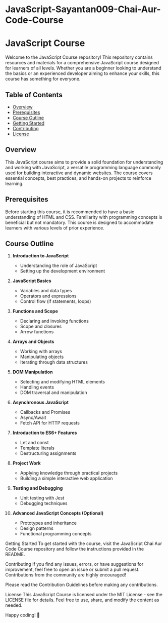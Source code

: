 # JavaScript-Sayantan009-Chai-Aur-Code-Course
# JavaScript Course

Welcome to the JavaScript Course repository! This repository contains resources and materials for a comprehensive JavaScript course designed for learners of all levels. Whether you are a beginner looking to understand the basics or an experienced developer aiming to enhance your skills, this course has something for everyone.

## Table of Contents

- [Overview](#overview)
- [Prerequisites](#prerequisites)
- [Course Outline](#course-outline)
- [Getting Started](#getting-started)
- [Contributing](#contributing)
- [License](#license)

## Overview

This JavaScript course aims to provide a solid foundation for understanding and working with JavaScript, a versatile programming language commonly used for building interactive and dynamic websites. The course covers essential concepts, best practices, and hands-on projects to reinforce learning.

## Prerequisites

Before starting this course, it is recommended to have a basic understanding of HTML and CSS. Familiarity with programming concepts is beneficial but not mandatory. This course is designed to accommodate learners with various levels of prior experience.

## Course Outline

1. **Introduction to JavaScript**
   - Understanding the role of JavaScript
   - Setting up the development environment

2. **JavaScript Basics**
   - Variables and data types
   - Operators and expressions
   - Control flow (if statements, loops)

3. **Functions and Scope**
   - Declaring and invoking functions
   - Scope and closures
   - Arrow functions

4. **Arrays and Objects**
   - Working with arrays
   - Manipulating objects
   - Iterating through data structures

5. **DOM Manipulation**
   - Selecting and modifying HTML elements
   - Handling events
   - DOM traversal and manipulation

6. **Asynchronous JavaScript**
   - Callbacks and Promises
   - Async/Await
   - Fetch API for HTTP requests

7. **Introduction to ES6+ Features**
   - Let and const
   - Template literals
   - Destructuring assignments

8. **Project Work**
   - Applying knowledge through practical projects
   - Building a simple interactive web application

9. **Testing and Debugging**
   - Unit testing with Jest
   - Debugging techniques

10. **Advanced JavaScript Concepts (Optional)**
    - Prototypes and inheritance
    - Design patterns
    - Functional programming concepts

Getting Started
To get started with the course, visit the JavaScript Chai Aur Code Course repository and follow the instructions provided in the README.

Contributing
If you find any issues, errors, or have suggestions for improvement, feel free to open an issue or submit a pull request. Contributions from the community are highly encouraged!

Please read the Contribution Guidelines before making any contributions.

License
This JavaScript Course is licensed under the MIT License - see the LICENSE file for details. Feel free to use, share, and modify the content as needed.

Happy coding! 🚀
